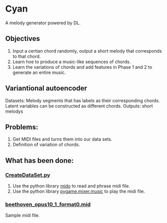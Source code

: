 # Cyan

A melody generator powered by DL.

## Objectives
1. Input a certian chord randomly, output a short melody that corresponds to that chord.
2. Learn hoe to produce a music-like sequences of chords.
3. Learn the variations of chords and add features in Phase 1 and 2 to generate an entire music.

## Variantional autoencoder
Datasets: Melody segments that has labels as their corresponding chords.
Latent variables can be constructed as different chords.
Outputs: short melodys

## Problems:
1. Get MIDI files and turns them into our data sets.
2. Definition of variation of chords.

## What has been done:
### [CreateDataSet.py](https://github.com/functionadvanced/Cyan/blob/master/CreateDataSet.py)
1. Use the python library [mido](https://mido.readthedocs.io/en/latest/index.html) to read and phrase midi file.
2. Use the python library [pygame.mixer.music](https://www.pygame.org/docs/ref/music.html) to play the midi file.
### [beethoven_opus10_1_format0.mid](https://github.com/functionadvanced/Cyan/blob/master/beethoven_opus10_1_format0.mid)
Sample midi file.
